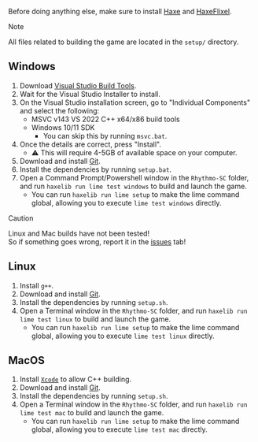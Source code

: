Before doing anything else, make sure to install [Haxe](https://haxe.org/download/) and [HaxeFlixel](https://haxeflixel.com/documentation/install-haxeflixel/).

> [!NOTE]
> All files related to building the game are located in the `setup/` directory.

## Windows
1. Download [Visual Studio Build Tools](https://aka.ms/vs/17/release/vs_BuildTools.exe).
2. Wait for the Visual Studio Installer to install.
3. On the Visual Studio installation screen, go to "Individual Components" and select the following:
    * MSVC v143 VS 2022 C++ x64/x86 build tools
    * Windows 10/11 SDK
        * You can skip this by running `msvc.bat`.
4. Once the details are correct, press "Install".
    * ⚠ This will require 4-5GB of available space on your computer.
5. Download and install [Git](https://git-scm.com/downloads/win).
6. Install the dependencies by running `setup.bat`.
7. Open a Command Prompt/Powershell window in the `Rhythmo-SC` folder, and run `haxelib run lime test windows` to build and launch the game.
    * You can run `haxelib run lime setup` to make the lime command global, allowing you to execute `lime test windows` directly.

> [!CAUTION]
> Linux and Mac builds have not been tested! <br>
> So if something goes wrong, report it in the [issues](https://github.com/Joalor64GH/Rhythmo-SC/issues) tab!

## Linux
1. Install `g++`.
2. Download and install [Git](https://git-scm.com/downloads/linux).
3. Install the dependencies by running `setup.sh`.
4. Open a Terminal window in the `Rhythmo-SC` folder, and run `haxelib run lime test linux` to build and launch the game.
    * You can run `haxelib run lime setup` to make the lime command global, allowing you to execute `lime test linux` directly.

## MacOS
1. Install [`Xcode`](https://developer.apple.com/documentation/xcode) to allow C++ building.
2. Download and install [Git](https://git-scm.com/downloads/mac).
3. Install the dependencies by running `setup.sh`.
4. Open a Terminal window in the `Rhythmo-SC` folder, and run `haxelib run lime test mac` to build and launch the game.
    * You can run `haxelib run lime setup` to make the lime command global, allowing you to execute `lime test mac` directly.